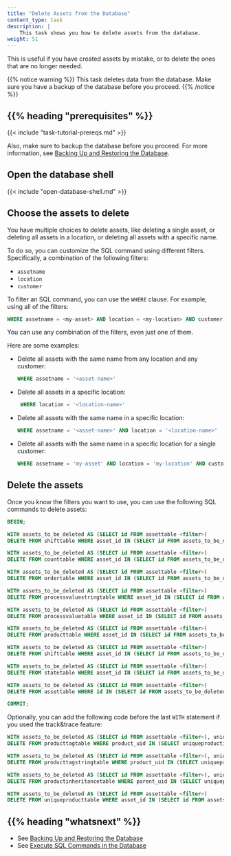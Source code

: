 ```yaml
---
title: "Delete Assets from the Database"
content_type: task
description: |
    This task shows you how to delete assets from the database.
weight: 51
---
```


<!-- overview -->

This is useful if you have created assets by mistake, or to delete
the ones that are no longer needed.

{{% notice warning %}} This task deletes data from the database. Make sure you
have a backup of the database before you proceed. {{% /notice %}}

## {{% heading "prerequisites" %}}

{{< include "task-tutorial-prereqs.md" >}}

Also, make sure to backup the database before you proceed. For more information,
see [Backing Up and Restoring the Database](TODO).

<!-- steps -->

## Open the database shell

{{< include "open-database-shell.md" >}}

## Choose the assets to delete

You have multiple choices to delete assets, like deleting a single asset, or
deleting all assets in a location, or deleting all assets with a specific name.

To do so, you can customize the SQL command using different filters. Specifically,
a combination of the following filters:

- `assetname`
- `location`
- `customer`

To filter an SQL command, you can use the `WHERE` clause. For example, using all
of the filters:

```sql
WHERE assetname = <my-asset> AND location = <my-location> AND customer = <my-customer>;
```

You can use any combination of the filters, even just one of them.

Here are some examples:

- Delete all assets with the same name  from any location and any customer:

  ```sql
  WHERE assetname = '<asset-name>'
  ```

- Delete all assets in a specific location:

  ```sql
   WHERE location = '<location-name>'
   ```

- Delete all assets with the same name in a specific location:

  ```sql
  WHERE assetname = '<asset-name>' AND location = '<location-name>'
  ```

- Delete all assets with the same name in a specific location for a single customer:

  ```sql
  WHERE assetname = 'my-asset' AND location = 'my-location' AND customer = 'customer'
  ```

## Delete the assets

Once you know the filters you want to use, you can use the following SQL commands
to delete assets:

```sql
BEGIN;

WITH assets_to_be_deleted AS (SELECT id FROM assettable <filter>)
DELETE FROM shifttable WHERE asset_id IN (SELECT id FROM assets_to_be_deleted);

WITH assets_to_be_deleted AS (SELECT id FROM assettable <filter>)
DELETE FROM counttable WHERE asset_id IN (SELECT id FROM assets_to_be_deleted);

WITH assets_to_be_deleted AS (SELECT id FROM assettable <filter>)
DELETE FROM ordertable WHERE asset_id IN (SELECT id FROM assets_to_be_deleted);

WITH assets_to_be_deleted AS (SELECT id FROM assettable <filter>)
DELETE FROM processvaluestringtable WHERE asset_id IN (SELECT id FROM assets_to_be_deleted);

WITH assets_to_be_deleted AS (SELECT id FROM assettable <filter>)
DELETE FROM processvaluetable WHERE asset_id IN (SELECT id FROM assets_to_be_deleted);

WITH assets_to_be_deleted AS (SELECT id FROM assettable <filter>)
DELETE FROM producttable WHERE asset_id IN (SELECT id FROM assets_to_be_deleted);

WITH assets_to_be_deleted AS (SELECT id FROM assettable <filter>)
DELETE FROM shifttable WHERE asset_id IN (SELECT id FROM assets_to_be_deleted);

WITH assets_to_be_deleted AS (SELECT id FROM assettable <filter>)
DELETE FROM statetable WHERE asset_id IN (SELECT id FROM assets_to_be_deleted);

WITH assets_to_be_deleted AS (SELECT id FROM assettable <filter>)
DELETE FROM assettable WHERE id IN (SELECT id FROM assets_to_be_deleted);

COMMIT;
```

Optionally, you can add the following code before the last `WITH` statement if
you used the track&trace feature:

   ```sql
   WITH assets_to_be_deleted AS (SELECT id FROM assettable <filter>), uniqueproducts_to_be_deleted AS (SELECT uniqueproductid FROM uniqueproducttable WHERE asset_id IN (SELECT id FROM assets_to_be_deleted))
   DELETE FROM producttagtable WHERE product_uid IN (SELECT uniqueproductid FROM uniqueproducts_to_be_deleted);

   WITH assets_to_be_deleted AS (SELECT id FROM assettable <filter>), uniqueproducts_to_be_deleted AS (SELECT uniqueproductid FROM uniqueproducttable WHERE asset_id IN (SELECT id FROM assets_to_be_deleted))
   DELETE FROM producttagstringtable WHERE product_uid IN (SELECT uniqueproductid FROM uniqueproducts_to_be_deleted);

   WITH assets_to_be_deleted AS (SELECT id FROM assettable <filter>), uniqueproducts_to_be_deleted AS (SELECT uniqueproductid FROM uniqueproducttable WHERE asset_id IN (SELECT id FROM assets_to_be_deleted))
   DELETE FROM productinheritancetable WHERE parent_uid IN (SELECT uniqueproductid FROM uniqueproducts_to_be_deleted) OR child_uid IN (SELECT uniqueproductid FROM uniqueproducts_to_be_deleted);

   WITH assets_to_be_deleted AS (SELECT id FROM assettable <filter>)
   DELETE FROM uniqueproducttable WHERE asset_id IN (SELECT id FROM assets_to_be_deleted);
   ```

<!-- discussion -->

<!-- Optional section; add links to information related to this topic. -->
## {{% heading "whatsnext" %}}

- See [Backing Up and Restoring the Database](TODO)
- See [Execute SQL Commands in the Database](/docs/administration/execute-sql-in-database)
